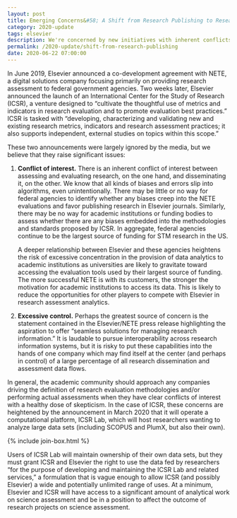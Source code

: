 ```yaml
---
layout: post
title: Emerging Concerns&#58; A Shift from Research Publishing to Research Assessment
category: 2020-update
tags: elsevier
description: We're concerned by new initiatives with inherent conflicts of interest between assessing and evaluating research, on the one hand, and disseminating it, on the other.
permalink: /2020-update/shift-from-research-publishing
date: 2020-06-22 07:00:00
---
```


In June 2019, Elsevier announced a co-development agreement with NETE, a digital solutions company focusing primarily on providing research assessment to federal government agencies. Two weeks later, Elsevier announced the launch of an International Center for the Study of Research (ICSR), a venture designed to “cultivate the thoughtful use of metrics and indicators in research evaluation and to promote evaluation best practices.” ICSR is tasked with “developing, characterizing and validating new and existing research metrics, indicators and research assessment practices; it also supports independent, external studies on topics within this scope.”

These two announcements were largely ignored by the media, but we believe that they raise significant issues:

1. **Conflict of interest.** There is an inherent conflict of interest between assessing and evaluating research, on the one hand, and disseminating it, on the other. We know that all kinds of biases and errors slip into algorithms, even unintentionally. There may be little or no way for federal agencies to identify whether any biases creep into the NETE evaluations and favor publishing research in Elsevier journals. Similarly, there may be no way for academic institutions or funding bodies to assess whether there are any biases embedded into the methodologies and standards proposed by ICSR. In aggregate, federal agencies continue to be the largest source of funding for STM research in the US.   

   A deeper relationship between Elsevier and these agencies heightens the risk of excessive concentration in the provision of data analytics to academic institutions as universities are likely to gravitate toward accessing the evaluation tools used by their largest source of funding. The more successful NETE is with its customers, the stronger the motivation for academic institutions to access its data. This is likely to reduce the opportunities for other players to compete with Elsevier in research assessment analytics.

2. **Excessive control.** Perhaps the greatest source of concern is the statement contained in the Elsevier/NETE press release highlighting the aspiration to offer “seamless solutions for managing research information.” It is laudable to pursue interoperability across research information systems, but it is risky to put these capabilities into the hands of one company which may find itself at the center (and perhaps in control) of a large percentage of all research dissemination and assessment data flows.

In general, the academic community should approach any companies driving the definition of research evaluation methodologies and/or performing actual assessments when they have clear conflicts of interest with a healthy dose of skepticism. In the case of ICSR, these concerns are heightened by the announcement in March 2020 that it will operate a computational platform, ICSR Lab, which will host researchers wanting to analyze large data sets (including SCOPUS and PlumX, but also their own).

{% include join-box.html %}

Users of ICSR Lab will maintain ownership of their own data sets, but they must grant ICSR and Elsevier the right to use the data fed by researchers “for the purpose of developing and maintaining the ICSR Lab and related services,” a formulation that is vague enough to allow ICSR (and possibly Elsevier) a wide and potentially unlimited range of uses. At a minimum, Elsevier and ICSR will have access to a significant amount of analytical work on science assessment and be in a position to affect the outcome of research projects on science assessment.
